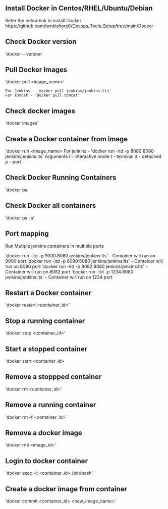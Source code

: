 ## Install Docker in Centos/RHEL/Ubuntu/Debian
   Refer the below link to install Docker https://github.com/iamkishore0/Devops_Tools_Setup/tree/main/Docker
   
## Check Docker version
   'docker --version'
   
## Pull Docker Images
   'docker pull <image_name>'
   
    For Jenkins - 'docker pull jenkins/jenkins:lts'
    For Tomcat - 'docker pull tomcat'
   
## Check docker images
   'docker images'
   
## Create a Docker container from image
   'docker run <image_name>
    For jenkins - 'docker run -itd -p 8080:8080 jenkins/jenkins:lts'
        Arguments 
         i - interactive mode
         t - terminal
         d - detached
         p - port
 
## Check Docker Running Containers
   'docker ps'
   
## Check Docker all containers
   'docker ps -a'
         
## Port mapping
   Run Mutiple jenkins containers in multiple ports
   
   'docker run -itd -p 9000:8080 jenkins/jenkins:lts' - Container will run on 9000 port
   'docker run -itd -p 8090:8080 jenkins/jenkins:lts' - Container will run on 8090 port
   'docker run -itd -p 8082:8080 jenkins/jenkins:lts' - Container will run on 8082 port
   'docker run -itd -p 1234:8080 jenkins/jenkins:lts' - Container will run on 1234 port

## Restart a Docker container
   'docker restart <container_id>'

## Stop a running container
   'docker stop <container_id>'

## Start a stopped container
   'docker start <container_id>

## Remove a stoppped container
   'docker rm <container_id>'
   
## Remove a running container 
   'docker rm -f <container_id>'

## Remove a docker image
   'docker rmi <image_id>'

  
## Login to docker container
   'docker exec -it <container_id> /bin/bash'
   
## Create a docker image from container
   'docker commit <container_id> <new_image_name>' 

